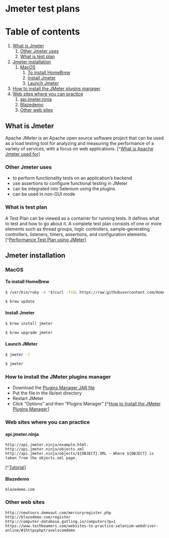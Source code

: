 # Jmeter test plans

# Table of contents
1. [What is Jmeter](#jmeter_is)
	1. [Other Jmeter uses](#jmeter_test_plan)
	2. [What is test plan](#)
2. [Jmeter installation](#jmeter_installation)
    1. [MacOS](#jmeter_macos)
	    1. [To install HomeBrew](#homebrew) 
	    2. [Install Jmeter](#jmeter_install)
	    3. [Launch Jmeter](#jmeter_launch)
3. [How to install the JMeter plugins manager](#plugins_manager)
4. [Web sites where you can practice](#practice)
	1. [api.jmeter.ninja](#jmeter_ninja)
	2. [Blazedemo](#Blazedemo)
	3. [Other web sites](#other)


## What is Jmeter <a name="jmeter_is"></a>

Apache JMeter is an Apache open source software project that can be used as a load testing tool for analyzing and measuring the performance of a variety of services, with a focus on web applications.
[^[What is Apache Jmeter used for](https://www.quora.com/What-is-Apache-JMeter-used-for)]

### Other Jmeter uses <a name="jmeter_uses"></a>

* to perform functionality tests on an application’s backend
* use assertions to configure functional testing in JMeter
* can be integrated into Selenium using the plugins
* can be used in non-GUI mode

### What is test plan <a name="jmeter_test_plan"></a>

A Test Plan can be viewed as a container for running tests. It defines what to test and how to go about it. A complete test plan consists of one or more elements such as thread groups, logic controllers, sample-generating controllers, listeners, timers, assertions, and configuration elements.
[^[Performance Test Plan using JMeter](https://github.com/department-of-veterans-affairs/ascent-sample/wiki/QA-:-Performance-Test-Plan-using-JMeter)]

## Jmeter installation <a name="jmeter_installation"></a>

### MacOS <a name="jmeter_macos"></a>

#### To install HomeBrew <a name="homebrew"></a>

```bash 
$ /usr/bin/ruby -e "$(curl -fsSL https://raw.githubusercontent.com/Homebrew/install/master/install)"

$ brew update
```

#### Install Jmeter <a name="jmeter_install"></a>

```bash 
$ brew install jmeter

$ brew upgrade jmeter
```

#### Launch JMeter <a name="jmeter_launch"></a>

```bash 
$ jmeter -?

$ jmeter
```

### How to install the JMeter plugins manager <a name="plugins_manager"></a>

* Download the [Plugins Manager JAR file](https://jmeter-plugins.org/install/Install/)
* Put the file in the lib/ext directory
* Restart JMeter
* Click “Options” and then “Plugins Manager”
[^[How to Install the JMeter Plugins Manager](https://www.blazemeter.com/blog/how-install-jmeter-plugins-manager/)]

### Web sites where you can practice <a name="practice"></a>

#### api.jmeter.ninja <a name="jmeter_ninja"></a>

```
http://api.jmeter.ninja/example.html. 
http://api.jmeter.ninja/objects.xml 
http://api.jmeter.ninja/objects/${OBJECT}.XML - Where ${OBJECT} is taken from the objects.xml page.
```
[^[Tutorial](http://api.jmeter.ninja/jmeter.pdf)]

#### Blazedemo <a name="Blazedemo"></a>

```
blazedemo.com
```

### Other web sites <a name="other"></a>

```
http://newtours.demoaut.com/mercuryregister.php
http://blazedemo.com/register
http://computer-database.gatling.io/computers?p=1
https://www.techbeamers.com/websites-to-practice-selenium-webdriver-online/#1httpsphptravelscomdemo
```

